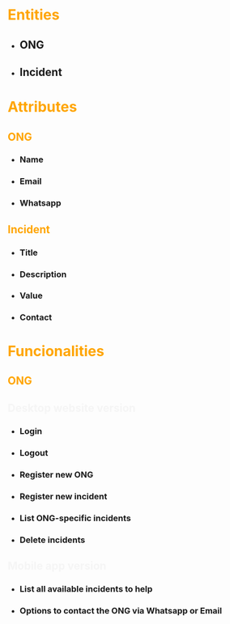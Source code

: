 <h1 style="font-weight: bold;color: orange;">Entities</h1>

- ## ONG
- ## Incident

<h1 style="font-weight: bold;color: orange;">Attributes</h1>
<h2 style="color: orange; font-weight: bold;">ONG</h2>

- ### Name
- ### Email
- ### Whatsapp

<h2 style="color: orange; font-weight: bold;">Incident</h2>

- ### Title
- ### Description
- ### Value
- ### Contact

<h1 style="font-weight: bold;color: orange;">Funcionalities</h1>
<h2 style="color: orange; font-weight: bold;">ONG</h2>

<h2 style="color: whitesmoke">Desktop website version</h2>

- ### Login
- ### Logout
- ### Register new ONG
- ### Register new incident
- ### List ONG-specific incidents
- ### Delete incidents

<h2 style="color: whitesmoke">Mobile app version</h2>

- ### List all available incidents to help
- ### Options to contact the ONG via Whatsapp or Email
